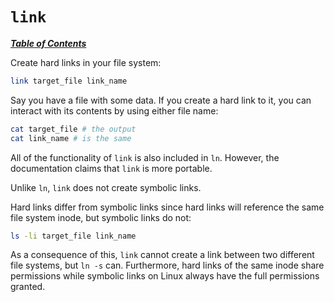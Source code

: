 # `link`

[***Table of Contents***](/README.md)

Create hard links in your file system:

```bash
link target_file link_name
```

Say you have a file with some data. If you create a hard link to it, you can
interact with its contents by using either file name:


```bash
cat target_file # the output
cat link_name # is the same
```

All of the functionality of `link` is also included in `ln`. However, the
documentation claims that `link` is more portable.

Unlike `ln`, `link` does not create symbolic links.

Hard links differ from symbolic links since hard links will reference the same
file system inode, but symbolic links do not:

```bash
ls -li target_file link_name
```

As a consequence of this, `link` cannot create a link between two different
file systems, but `ln -s` can. Furthermore, hard links of the same inode share
permissions while symbolic links on Linux always have the full permissions
granted.
